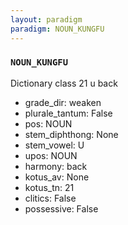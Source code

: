 ```yaml
---
layout: paradigm
paradigm: NOUN_KUNGFU
---
```

### ` NOUN_KUNGFU `

Dictionary class 21 u back
* grade_dir: weaken
* plurale_tantum: False
* pos: NOUN
* stem_diphthong: None
* stem_vowel: U
* upos: NOUN
* harmony: back
* kotus_av: None
* kotus_tn: 21
* clitics: False
* possessive: False
